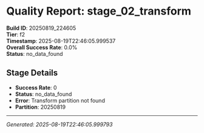 # Quality Report: stage_02_transform

**Build ID**: 20250819_224605  
**Tier**: f2  
**Timestamp**: 2025-08-19T22:46:05.999537  
**Overall Success Rate**: 0.0%  
**Status**: no_data_found

## Stage Details

- **Success Rate**: 0
- **Status**: no_data_found
- **Error**: Transform partition not found
- **Partition**: 20250819

---
*Generated: 2025-08-19T22:46:05.999793*
